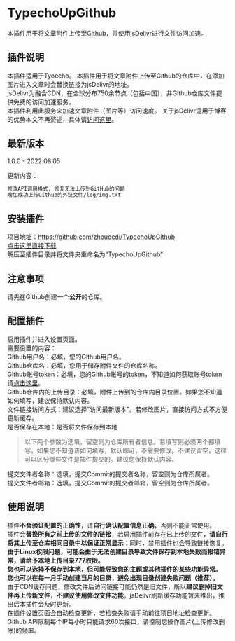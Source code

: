 # TypechoUpGithub
本插件用于将文章附件上传至Github，并使用jsDelivr进行文件访问加速。

## 插件说明
本插件适用于Tyoecho。
本插件用于将文章附件上传至Github的仓库中，在添加图片进入文章时会替换链接为jsDelivr的地址。<br>
jsDelivr为融合CDN，在全球分布750余节点（包括中国），并Github仓库文件提供免费的访问加速服务。<br>
本插件利用此服务来加速文章附件（图片等）访问速度。
关于jsDelivr运用于博客的优势本文不再赘述，具体请[访问这里](https://www.jsdelivr.com/?docs=gh "访问这里")。<br>

## 最新版本
1.0.0 - 2022.08.05

更新内容：

```txt
修改API调用格式, 修复无法上传到GitHub的问题
增加成功上传Github的外链文件/log/img.txt
```

## 安装插件
项目地址：<https://github.com/zhoudedi/TypechoUpGithub><br>
[点击这里直接下载](https://github.com/zhoudedi/TypechoUpGithub/archive/main.zip "点击这里直接下载")<br>
解压至插件目录并将文件夹重命名为“TypechoUpGithub”

## 注意事项
请先在Github创建一个**公开**的仓库。

## 配置插件
启用插件并进入设置页面。<br>
需要设置的内容：<br>
Github用户名：必填，您的Github用户名。<br>
Github仓库名：必填，您用于储存附件文件的仓库名称。<br>
Github账号token：必填，您的Github账号的token，不知道如何获取账号token请[点击这里](https://wq.best/dev/151.html "点击这里")。<br>
Github仓库内的上传目录：必填，附件上传到的仓库内目录位置。如果您不知道如何填写，建议保持默认内容。<br>
文件链接访问方式：建议选择"访问最新版本"。若修改图片，直接访问方式不方便更新缓存。<br>
是否保存在本地：是否将文件保存到本地<br>
> 以下两个参数为选填，留空则为仓库所有者信息。若填写则必须两个都填写。如果您不知道该如何填写，默认即可，不需要修改。不建议留空，这样可以区分哪些文件是插件提交的。建议您保持默认内容。

提交文件者名称：选填，提交Commit的提交者名称，留空则为仓库所属者。<br>
提交文件者邮箱：选填，提交Commit的提交者邮箱，留空则为仓库所属者。<br>

## 使用说明
插件**不会验证配置的正确性**，请**自行确认配置信息正确**，否则不能正常使用。<br>
插件会**替换所有之前上传的文件的链接**，若启用插件前存在已上传的文件，**请自行将其上传至仓库相同目录中以保证正常显示**；同时，禁用插件也会导致链接恢复。<br>
**由于Linux权限问题，可能会由于无法创建目录导致文件保存到本地失败而报错异常，请给予本地上传目录777权限。**<br>
  **您也可以选择不保存到本地，但可能导致您的主题或其他插件的某些功能异常。**<br>
  **您也可以在每一月手动创建当月的目录，避免出现目录创建失败问题（推荐）。**<br>
由于CDN缓存问题，修改文件后访问链接可能仍然是旧文件，所以**建议删掉旧文件再上传新文件**，**不建议使用修改文件功能**。jsDelivr刷新缓存功能暂未推出，推出后本插件会及时更新。<br>
在插件设置页面会自动检查更新，若检查失败请手动前往项目地址检查更新。<br>
Github API限制每个IP每小时只能请求60次接口，请控制您操作图片(上传修改删除)的频率。<br>
